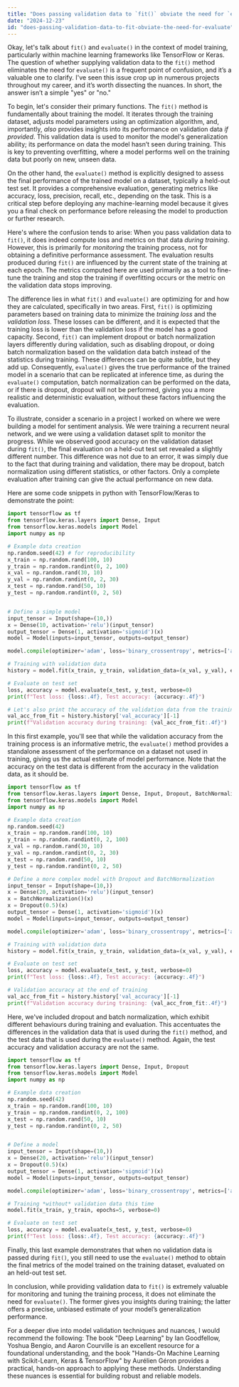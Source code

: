 ```yaml
---
title: "Does passing validation data to `fit()` obviate the need for `evaluate()`?"
date: "2024-12-23"
id: "does-passing-validation-data-to-fit-obviate-the-need-for-evaluate"
---
```


Okay, let's talk about `fit()` and `evaluate()` in the context of model training, particularly within machine learning frameworks like TensorFlow or Keras. The question of whether supplying validation data to the `fit()` method eliminates the need for `evaluate()` is a frequent point of confusion, and it’s a valuable one to clarify. I've seen this issue crop up in numerous projects throughout my career, and it’s worth dissecting the nuances. In short, the answer isn’t a simple "yes" or "no."

To begin, let's consider their primary functions. The `fit()` method is fundamentally about training the model. It iterates through the training dataset, adjusts model parameters using an optimization algorithm, and, importantly, *also* provides insights into its performance on validation data *if provided*. This validation data is used to monitor the model's generalization ability; its performance on data the model hasn’t seen during training. This is key to preventing overfitting, where a model performs well on the training data but poorly on new, unseen data.

On the other hand, the `evaluate()` method is explicitly designed to assess the final performance of the trained model on a dataset, typically a held-out test set. It provides a comprehensive evaluation, generating metrics like accuracy, loss, precision, recall, etc., depending on the task. This is a critical step before deploying any machine-learning model because it gives you a final check on performance before releasing the model to production or further research.

Here's where the confusion tends to arise: When you pass validation data to `fit()`, it does indeed compute loss and metrics on that data *during training*. However, this is primarily for *monitoring* the training process, not for obtaining a definitive performance assessment. The evaluation results produced during `fit()` are influenced by the current state of the training at each epoch. The metrics computed here are used primarily as a tool to fine-tune the training and stop the training if overfitting occurs or the metric on the validation data stops improving.

The difference lies in what `fit()` and `evaluate()` are optimizing for and how they are calculated, specifically in two areas. First, `fit()` is optimizing parameters based on training data to minimize the *training loss* and the *validation loss*. These losses can be different, and it is expected that the training loss is lower than the validation loss if the model has a good capacity. Second, `fit()` can implement dropout or batch normalization layers differently during validation, such as disabling dropout, or doing batch normalization based on the validation data batch instead of the statistics during training. These differences can be quite subtle, but they add up. Consequently, `evaluate()` gives the true performance of the trained model in a scenario that can be replicated at inference time, as during the `evaluate()` computation, batch normalization can be performed on the data, or if there is dropout, dropout will not be performed, giving you a more realistic and deterministic evaluation, without these factors influencing the evaluation.

To illustrate, consider a scenario in a project I worked on where we were building a model for sentiment analysis. We were training a recurrent neural network, and we were using a validation dataset split to monitor the progress. While we observed good accuracy on the validation dataset during `fit()`, the final evaluation on a held-out test set revealed a slightly different number. This difference was not due to an error, it was simply due to the fact that during training and validation, there may be dropout, batch normalization using different statistics, or other factors. Only a complete evaluation after training can give the actual performance on new data.

Here are some code snippets in python with TensorFlow/Keras to demonstrate the point:

```python
import tensorflow as tf
from tensorflow.keras.layers import Dense, Input
from tensorflow.keras.models import Model
import numpy as np

# Example data creation
np.random.seed(42) # for reproducibility
x_train = np.random.rand(100, 10)
y_train = np.random.randint(0, 2, 100)
x_val = np.random.rand(30, 10)
y_val = np.random.randint(0, 2, 30)
x_test = np.random.rand(50, 10)
y_test = np.random.randint(0, 2, 50)


# Define a simple model
input_tensor = Input(shape=(10,))
x = Dense(10, activation='relu')(input_tensor)
output_tensor = Dense(1, activation='sigmoid')(x)
model = Model(inputs=input_tensor, outputs=output_tensor)

model.compile(optimizer='adam', loss='binary_crossentropy', metrics=['accuracy'])

# Training with validation data
history = model.fit(x_train, y_train, validation_data=(x_val, y_val), epochs=5, verbose=0)

# Evaluate on test set
loss, accuracy = model.evaluate(x_test, y_test, verbose=0)
print(f"Test loss: {loss:.4f}, Test accuracy: {accuracy:.4f}")

# Let's also print the accuracy of the validation data from the training history
val_acc_from_fit = history.history['val_accuracy'][-1]
print(f"Validation accuracy during training: {val_acc_from_fit:.4f}")
```

In this first example, you'll see that while the validation accuracy from the training process is an informative metric, the `evaluate()` method provides a standalone assessment of the performance on a dataset not used in training, giving us the actual estimate of model performance. Note that the accuracy on the test data is different from the accuracy in the validation data, as it should be.

```python
import tensorflow as tf
from tensorflow.keras.layers import Dense, Input, Dropout, BatchNormalization
from tensorflow.keras.models import Model
import numpy as np

# Example data creation
np.random.seed(42)
x_train = np.random.rand(100, 10)
y_train = np.random.randint(0, 2, 100)
x_val = np.random.rand(30, 10)
y_val = np.random.randint(0, 2, 30)
x_test = np.random.rand(50, 10)
y_test = np.random.randint(0, 2, 50)

# Define a more complex model with Dropout and BatchNormalization
input_tensor = Input(shape=(10,))
x = Dense(20, activation='relu')(input_tensor)
x = BatchNormalization()(x)
x = Dropout(0.5)(x)
output_tensor = Dense(1, activation='sigmoid')(x)
model = Model(inputs=input_tensor, outputs=output_tensor)

model.compile(optimizer='adam', loss='binary_crossentropy', metrics=['accuracy'])

# Training with validation data
history = model.fit(x_train, y_train, validation_data=(x_val, y_val), epochs=5, verbose=0)

# Evaluate on test set
loss, accuracy = model.evaluate(x_test, y_test, verbose=0)
print(f"Test loss: {loss:.4f}, Test accuracy: {accuracy:.4f}")

# Validation accuracy at the end of training
val_acc_from_fit = history.history['val_accuracy'][-1]
print(f"Validation accuracy during training: {val_acc_from_fit:.4f}")

```

Here, we've included dropout and batch normalization, which exhibit different behaviours during training and evaluation. This accentuates the differences in the validation data that is used during the `fit()` method, and the test data that is used during the `evaluate()` method. Again, the test accuracy and validation accuracy are not the same.

```python
import tensorflow as tf
from tensorflow.keras.layers import Dense, Input, Dropout
from tensorflow.keras.models import Model
import numpy as np

# Example data creation
np.random.seed(42)
x_train = np.random.rand(100, 10)
y_train = np.random.randint(0, 2, 100)
x_test = np.random.rand(50, 10)
y_test = np.random.randint(0, 2, 50)


# Define a model
input_tensor = Input(shape=(10,))
x = Dense(20, activation='relu')(input_tensor)
x = Dropout(0.5)(x)
output_tensor = Dense(1, activation='sigmoid')(x)
model = Model(inputs=input_tensor, outputs=output_tensor)

model.compile(optimizer='adam', loss='binary_crossentropy', metrics=['accuracy'])

# Training *without* validation data this time
model.fit(x_train, y_train, epochs=5, verbose=0)

# Evaluate on test set
loss, accuracy = model.evaluate(x_test, y_test, verbose=0)
print(f"Test loss: {loss:.4f}, Test accuracy: {accuracy:.4f}")

```

Finally, this last example demonstrates that when no validation data is passed during `fit()`, you still need to use the `evaluate()` method to obtain the final metrics of the model trained on the training dataset, evaluated on an held-out test set.

In conclusion, while providing validation data to `fit()` is extremely valuable for monitoring and tuning the training process, it does not eliminate the need for `evaluate()`. The former gives you insights during training; the latter offers a precise, unbiased estimate of your model’s generalization performance.

For a deeper dive into model validation techniques and nuances, I would recommend the following: The book "Deep Learning" by Ian Goodfellow, Yoshua Bengio, and Aaron Courville is an excellent resource for a foundational understanding, and the book "Hands-On Machine Learning with Scikit-Learn, Keras & TensorFlow" by Aurélien Géron provides a practical, hands-on approach to applying these methods. Understanding these nuances is essential for building robust and reliable models.
